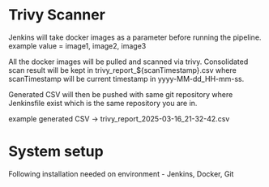 # Trivy Scanner

Jenkins will take docker images as a parameter before running the pipeline. example value = image1, image2, image3

All the docker images will be pulled and scanned via trivy. Consolidated scan result will be kept in trivy_report_${scanTimestamp}.csv where scanTimestamp will be current timestamp in yyyy-MM-dd_HH-mm-ss.

Generated CSV will then be pushed with same git repository where Jenkinsfile exist which is the same repository you are in.

example generated CSV -> trivy_report_2025-03-16_21-32-42.csv

# System setup
Following installation needed on environment - 
Jenkins, Docker, Git 